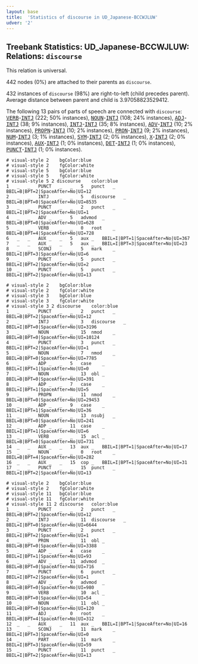 ```yaml
---
layout: base
title:  'Statistics of discourse in UD_Japanese-BCCWJLUW'
udver: '2'
---
```


## Treebank Statistics: UD_Japanese-BCCWJLUW: Relations: `discourse`

This relation is universal.

442 nodes (0%) are attached to their parents as `discourse`.

432 instances of `discourse` (98%) are right-to-left (child precedes parent).
Average distance between parent and child is 3.97058823529412.

The following 13 pairs of parts of speech are connected with `discourse`: <tt><a href="ja_bccwjluw-pos-VERB.html">VERB</a></tt>-<tt><a href="ja_bccwjluw-pos-INTJ.html">INTJ</a></tt> (222; 50% instances), <tt><a href="ja_bccwjluw-pos-NOUN.html">NOUN</a></tt>-<tt><a href="ja_bccwjluw-pos-INTJ.html">INTJ</a></tt> (108; 24% instances), <tt><a href="ja_bccwjluw-pos-ADJ.html">ADJ</a></tt>-<tt><a href="ja_bccwjluw-pos-INTJ.html">INTJ</a></tt> (38; 9% instances), <tt><a href="ja_bccwjluw-pos-INTJ.html">INTJ</a></tt>-<tt><a href="ja_bccwjluw-pos-INTJ.html">INTJ</a></tt> (35; 8% instances), <tt><a href="ja_bccwjluw-pos-ADV.html">ADV</a></tt>-<tt><a href="ja_bccwjluw-pos-INTJ.html">INTJ</a></tt> (10; 2% instances), <tt><a href="ja_bccwjluw-pos-PROPN.html">PROPN</a></tt>-<tt><a href="ja_bccwjluw-pos-INTJ.html">INTJ</a></tt> (10; 2% instances), <tt><a href="ja_bccwjluw-pos-PRON.html">PRON</a></tt>-<tt><a href="ja_bccwjluw-pos-INTJ.html">INTJ</a></tt> (9; 2% instances), <tt><a href="ja_bccwjluw-pos-NUM.html">NUM</a></tt>-<tt><a href="ja_bccwjluw-pos-INTJ.html">INTJ</a></tt> (3; 1% instances), <tt><a href="ja_bccwjluw-pos-SYM.html">SYM</a></tt>-<tt><a href="ja_bccwjluw-pos-INTJ.html">INTJ</a></tt> (2; 0% instances), <tt><a href="ja_bccwjluw-pos-X.html">X</a></tt>-<tt><a href="ja_bccwjluw-pos-INTJ.html">INTJ</a></tt> (2; 0% instances), <tt><a href="ja_bccwjluw-pos-AUX.html">AUX</a></tt>-<tt><a href="ja_bccwjluw-pos-INTJ.html">INTJ</a></tt> (1; 0% instances), <tt><a href="ja_bccwjluw-pos-DET.html">DET</a></tt>-<tt><a href="ja_bccwjluw-pos-INTJ.html">INTJ</a></tt> (1; 0% instances), <tt><a href="ja_bccwjluw-pos-PUNCT.html">PUNCT</a></tt>-<tt><a href="ja_bccwjluw-pos-INTJ.html">INTJ</a></tt> (1; 0% instances).


~~~ conllu
# visual-style 2	bgColor:blue
# visual-style 2	fgColor:white
# visual-style 5	bgColor:blue
# visual-style 5	fgColor:white
# visual-style 5 2 discourse	color:blue
1	_	_	PUNCT	_	_	5	punct	_	BBIL=B|BPT=2|SpaceAfter=No|UI=12
2	_	_	INTJ	_	_	5	discourse	_	BBIL=B|BPT=0|SpaceAfter=No|UI=8535
3	_	_	PUNCT	_	_	2	punct	_	BBIL=I|BPT=2|SpaceAfter=No|UI=1
4	_	_	ADV	_	_	5	advmod	_	BBIL=B|BPT=0|SpaceAfter=No|UI=628
5	_	_	VERB	_	_	0	root	_	BBIL=B|BPT=4|SpaceAfter=No|UI=728
6	_	_	AUX	_	_	5	aux	_	BBIL=I|BPT=1|SpaceAfter=No|UI=367
7	_	_	AUX	_	_	5	aux	_	BBIL=I|BPT=3|SpaceAfter=No|UI=23
8	_	_	SCONJ	_	_	5	mark	_	BBIL=I|BPT=3|SpaceAfter=No|UI=6
9	_	_	PUNCT	_	_	5	punct	_	BBIL=I|BPT=2|SpaceAfter=No|UI=2
10	_	_	PUNCT	_	_	5	punct	_	BBIL=I|BPT=2|SpaceAfter=No|UI=13

~~~


~~~ conllu
# visual-style 2	bgColor:blue
# visual-style 2	fgColor:white
# visual-style 3	bgColor:blue
# visual-style 3	fgColor:white
# visual-style 3 2 discourse	color:blue
1	_	_	PUNCT	_	_	2	punct	_	BBIL=B|BPT=2|SpaceAfter=No|UI=12
2	_	_	INTJ	_	_	3	discourse	_	BBIL=I|BPT=0|SpaceAfter=No|UI=3196
3	_	_	NOUN	_	_	15	nmod	_	BBIL=B|BPT=0|SpaceAfter=No|UI=10124
4	_	_	PUNCT	_	_	3	punct	_	BBIL=I|BPT=2|SpaceAfter=No|UI=1
5	_	_	NOUN	_	_	7	nmod	_	BBIL=B|BPT=0|SpaceAfter=No|UI=7785
6	_	_	ADP	_	_	5	case	_	BBIL=I|BPT=1|SpaceAfter=No|UI=0
7	_	_	NOUN	_	_	13	obl	_	BBIL=B|BPT=0|SpaceAfter=No|UI=391
8	_	_	ADP	_	_	7	case	_	BBIL=I|BPT=1|SpaceAfter=No|UI=5
9	_	_	PROPN	_	_	11	nmod	_	BBIL=B|BPT=0|SpaceAfter=No|UI=29453
10	_	_	ADP	_	_	9	case	_	BBIL=I|BPT=1|SpaceAfter=No|UI=36
11	_	_	NOUN	_	_	13	nsubj	_	BBIL=B|BPT=0|SpaceAfter=No|UI=241
12	_	_	ADP	_	_	11	case	_	BBIL=I|BPT=1|SpaceAfter=No|UI=6
13	_	_	VERB	_	_	15	acl	_	BBIL=B|BPT=0|SpaceAfter=No|UI=731
14	_	_	AUX	_	_	13	aux	_	BBIL=I|BPT=1|SpaceAfter=No|UI=17
15	_	_	NOUN	_	_	0	root	_	BBIL=B|BPT=4|SpaceAfter=No|UI=282
16	_	_	AUX	_	_	15	cop	_	BBIL=I|BPT=1|SpaceAfter=No|UI=31
17	_	_	PUNCT	_	_	15	punct	_	BBIL=I|BPT=2|SpaceAfter=No|UI=13

~~~


~~~ conllu
# visual-style 2	bgColor:blue
# visual-style 2	fgColor:white
# visual-style 11	bgColor:blue
# visual-style 11	fgColor:white
# visual-style 11 2 discourse	color:blue
1	_	_	PUNCT	_	_	2	punct	_	BBIL=B|BPT=2|SpaceAfter=No|UI=12
2	_	_	INTJ	_	_	11	discourse	_	BBIL=I|BPT=0|SpaceAfter=No|UI=6644
3	_	_	PUNCT	_	_	2	punct	_	BBIL=I|BPT=2|SpaceAfter=No|UI=1
4	_	_	PRON	_	_	11	obl	_	BBIL=B|BPT=0|SpaceAfter=No|UI=3388
5	_	_	ADP	_	_	4	case	_	BBIL=I|BPT=1|SpaceAfter=No|UI=93
6	_	_	ADV	_	_	11	advmod	_	BBIL=B|BPT=0|SpaceAfter=No|UI=716
7	_	_	PUNCT	_	_	6	punct	_	BBIL=I|BPT=2|SpaceAfter=No|UI=1
8	_	_	ADV	_	_	9	advmod	_	BBIL=B|BPT=0|SpaceAfter=No|UI=980
9	_	_	VERB	_	_	10	acl	_	BBIL=B|BPT=0|SpaceAfter=No|UI=54
10	_	_	NOUN	_	_	11	obl	_	BBIL=B|BPT=0|SpaceAfter=No|UI=120
11	_	_	ADJ	_	_	0	root	_	BBIL=B|BPT=4|SpaceAfter=No|UI=312
12	_	_	AUX	_	_	11	aux	_	BBIL=I|BPT=1|SpaceAfter=No|UI=16
13	_	_	SCONJ	_	_	11	mark	_	BBIL=I|BPT=3|SpaceAfter=No|UI=0
14	_	_	PART	_	_	11	mark	_	BBIL=I|BPT=3|SpaceAfter=No|UI=59
15	_	_	PUNCT	_	_	11	punct	_	BBIL=I|BPT=2|SpaceAfter=No|UI=13

~~~


